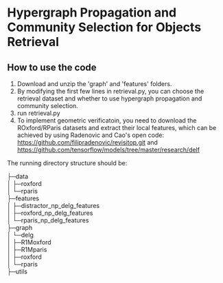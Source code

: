 # Hypergraph Propagation and Community Selection for Objects Retrieval

## How to use the code  
1. Download and unzip the 'graph' and 'features' folders.  
2. By modifying the first few lines in retrieval.py, you can choose the retrieval dataset and whether to use hypergraph propagation and community selection.  
3. run retrieval.py  
4. To implement geometric verificatoin, you need to download the ROxford/RParis datasets and extract their local features, which can be achieved by using Radenovic and Cao's open code: https://github.com/filipradenovic/revisitop.git and https://github.com/tensorflow/models/tree/master/research/delf  

The running directory structure should be:

├─data  
│  ├─roxford  
│  └─rparis  
├─features  
│  ├─distractor_np_delg_features   
│  ├─roxford_np_delg_features   
│  └─rparis_np_delg_features  
├─graph  
│  └─delg  
│      ├─R1Moxford  
│      ├─R1Mparis  
│      ├─roxford  
│      └─rparis  
├─utils  

